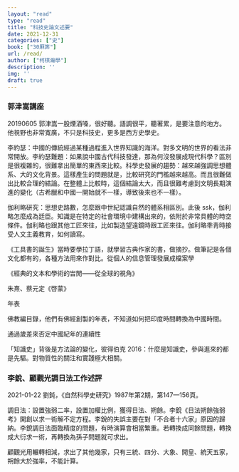 ```yaml
---
layout: "read"
type: "read"
title: "科技史論文述要"
date: 2021-12-31
categories: ["史"]
book: ["30厤筭"]
url: /read/
author: ["柯棋瀚學"]
description: ''
img: ''
draft: true
---
```


### 郭津嵩講座

20190605 郭津嵩一股煙酒嗓，很好聽。語調很平，聽著累，是要注意的地方。他視野也非常寬廣，不只是科技史，更多是西方史學史。

李約瑟：中國的傳統經過某種過程進入世界知識的海洋。對多文明的世界的看法非常開放。李約瑟難題：如果說中國古代科技發達，那為何沒發展成現代科學？區別是很複雜的，很難拿出簡單的東西來比較。科學史發展的趨勢：越來越強調思想體系、大的文化背景。這樣產生的問題就是，比較研究的門檻越來越高。而且很難做出比較合理的結論。在整體上比較時，這個結論太大，而且很難考慮到文明長期演進的變化（古希臘和中國一開始就不一樣，導致後來也不一樣）。

伽利略硏究：思想史路數，怎麼跟中世紀認識自然的體系相區別。此後 ssk，伽利略怎麼成為廷臣。知識是在特定的社會環境中建構出來的，依附於非常具體的時空條件。伽利略也跟其他工匠來往，比如製造望遠鏡時跟工匠來往。伽利略秊靑時接受人文主義教育，如何讀寫。

《工具書的誕生》當時要學拉丁語，就學習古典作家的書，做摘抄。做筆記是各個文化都有的，各種方法用來作對比。從個人的信息管理發展成檔案學

《經典的文本和學術的旹閒——從全球的視角》

朱熹、蔡元定《啓蒙》

年表

佛教編目錄，他們有佛經創製的年表，不知道如何把印度時間轉換為中國時間。

通過歲差來否定中國紀年的連續性

「知識史」背後是方法論的變化，彼得伯克 2016：什麼是知識史，參與進來的都是先驅。對物質性的關注和實踐極大相關。

### 李銳、顧觀光調日法工作述評

2021-01-22 劉鈍，《自然科學史研究》1987年第2期，第147—156頁。

調日法：設置強弱二率，設置加權比例，獲得日法、朔餘。李銳《日法朔餘強弱考》開創以求一術解不定方程。李銳的失誤主要在對「不合者十六家」原因的歸納。李銳調日法面臨精度的問題，有時演算會相當繁重。若轉換成同餘問題，轉換成大衍求一術，再轉換為孫子問題就可求出。

顧觀光用輾轉相減，求出了其他幾家，只有三統、四分、大象、開皇、統天五家，朔餘大於強率，不能計算。

















